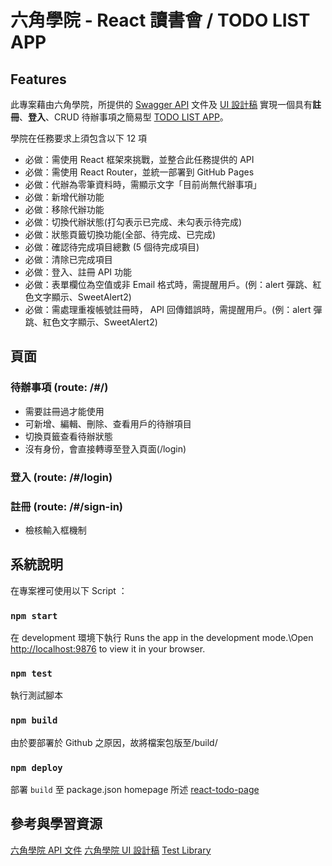 # 六角學院 - React 讀書會 / TODO LIST APP

## Features

此專案藉由六角學院，所提供的 [Swagger API](https://todoo.5xcamp.us/api-docs/index.html) 文件及 [UI 設計稿](https://www.figma.com/file/pFivfS3rDX3N3u3dN9aIlx/TodoList?node-id=0%3A1) 實現一個具有**註冊**、**登入**、CRUD 待辦事項之簡易型 [TODO LIST APP](https://hsuifang.github.io/react-todo-app)。

學院在任務要求上須包含以下 12 項

- 必做：需使用 React 框架來挑戰，並整合此任務提供的 API
- 必做：需使用 React Router，並統一部署到 GitHub Pages
- 必做：代辦為零筆資料時，需顯示文字「目前尚無代辦事項」
- 必做：新增代辦功能
- 必做：移除代辦功能
- 必做：切換代辦狀態(打勾表示已完成、未勾表示待完成)
- 必做：狀態頁籤切換功能(全部、待完成、已完成)
- 必做：確認待完成項目總數 (5 個待完成項目)
- 必做：清除已完成項目
- 必做：登入、註冊 API 功能
- 必做：表單欄位為空值或非 Email 格式時，需提醒用戶。(例：alert 彈跳、紅色文字顯示、SweetAlert2)
- 必做：需處理重複帳號註冊時， API 回傳錯誤時，需提醒用戶。(例：alert 彈跳、紅色文字顯示、SweetAlert2)

## 頁面

### 待辦事項 (route: /#/)

- 需要註冊過才能使用
- 可新增、編輯、刪除、查看用戶的待辦項目
- 切換頁籤查看待辦狀態
- 沒有身份，會直接轉導至登入頁面(/login)

### 登入 (route: /#/login)

### 註冊 (route: /#/sign-in)

- 檢核輸入框機制

## 系統說明

在專案裡可使用以下 Script ：

### `npm start`

在 development 環境下執行 Runs the app in the development mode.\Open [http://localhost:9876](http://localhost:9876) to view it in your browser.

### `npm test`

執行測試腳本

### `npm build`

由於要部署於 Github 之原因，故將檔案包版至/build/

### `npm deploy`

部署 `build` 至 package.json homepage 所述 [react-todo-page](https://hsuifang.github.io/react-todo-app)

## 參考與學習資源

[六角學院 API 文件](https://todoo.5xcamp.us/api-docs/index.html)
[六角學院 UI 設計稿](https://www.figma.com/file/pFivfS3rDX3N3u3dN9aIlx/TodoList?node-id=0%3A1)
[Test Library](https://testing-library.com/)
